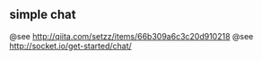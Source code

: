 simple chat
---

@see http://qiita.com/setzz/items/66b309a6c3c20d910218
@see http://socket.io/get-started/chat/
